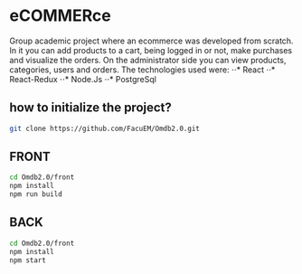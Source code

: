 # eCOMMERce
Group academic project where an ecommerce was developed from scratch.
In it you can add products to a cart, being logged in or not, make purchases and visualize the orders. On the administrator side you can view products, categories, users and orders.
The technologies used were:
⋅⋅* React
⋅⋅* React-Redux
⋅⋅* Node.Js
⋅⋅* PostgreSql
## how to initialize the project?
```bash
git clone https://github.com/FacuEM/Omdb2.0.git
```
## FRONT 
```bash
cd Omdb2.0/front  
npm install
npm run build
```
## BACK 
```bash
cd Omdb2.0/front  
npm install
npm start
```
